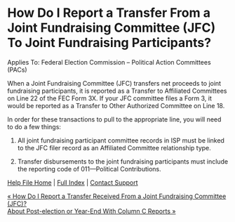  How Do I Report a Transfer From a Joint Fundraising Committee (JFC) To Joint Fundraising Participants?
==========

Applies To: Federal Election Commission – Political Action Committees (PACs)

When a Joint Fundraising Committee (JFC) transfers net proceeds to joint fundraising participants, it is reported as a Transfer to Affiliated Committees on Line 22 of the FEC Form 3X. If your JFC committee files a Form 3, it would be reported as a Transfer to Other Authorized Committee on Line 18.

In order for these transactions to pull to the appropriate line, you will need to do a few things:

1. All joint fundraising participant committee records in ISP must be linked to the JFC filer record as an Affiliated Committee relationship type.

2. Transfer disbursements to the joint fundraising participants must include the reporting code of 011—Political Contributions.

[Help File Home](/help/) | [Full Index](/Help-File-Directory/) | [Contact Support](mailto:support@ISPolitical.com)

[« How Do I Report a Transfer Received From a Joint Fundraising Committee (JFC)?](/How-Do-I-Report-a-Transfer-Received-From-a-Joint-Fundraising-Committee-JFC)  
[About Post-election or Year-End With Column C Reports »](/About-Post-election-or-Year-End-With-Column-C-Reports)